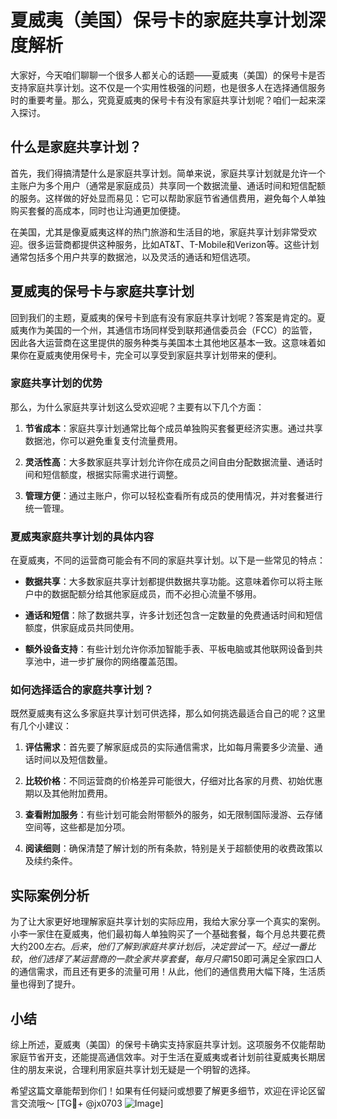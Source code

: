 # 夏威夷（美国）保号卡的家庭共享计划深度解析

大家好，今天咱们聊聊一个很多人都关心的话题——夏威夷（美国）的保号卡是否支持家庭共享计划。这不仅是一个实用性极强的问题，也是很多人在选择通信服务时的重要考量。那么，究竟夏威夷的保号卡有没有家庭共享计划呢？咱们一起来深入探讨。

## 什么是家庭共享计划？

首先，我们得搞清楚什么是家庭共享计划。简单来说，家庭共享计划就是允许一个主账户为多个用户（通常是家庭成员）共享同一个数据流量、通话时间和短信配额的服务。这样做的好处显而易见：它可以帮助家庭节省通信费用，避免每个人单独购买套餐的高成本，同时也让沟通更加便捷。

在美国，尤其是像夏威夷这样的热门旅游和生活目的地，家庭共享计划非常受欢迎。很多运营商都提供这种服务，比如AT&T、T-Mobile和Verizon等。这些计划通常包括多个用户共享的数据池，以及灵活的通话和短信选项。

## 夏威夷的保号卡与家庭共享计划

回到我们的主题，夏威夷的保号卡到底有没有家庭共享计划呢？答案是肯定的。夏威夷作为美国的一个州，其通信市场同样受到联邦通信委员会（FCC）的监管，因此各大运营商在这里提供的服务种类与美国本土其他地区基本一致。这意味着如果你在夏威夷使用保号卡，完全可以享受到家庭共享计划带来的便利。

### 家庭共享计划的优势

那么，为什么家庭共享计划这么受欢迎呢？主要有以下几个方面：

1. **节省成本**：家庭共享计划通常比每个成员单独购买套餐更经济实惠。通过共享数据池，你可以避免重复支付流量费用。
   
2. **灵活性高**：大多数家庭共享计划允许你在成员之间自由分配数据流量、通话时间和短信额度，根据实际需求进行调整。

3. **管理方便**：通过主账户，你可以轻松查看所有成员的使用情况，并对套餐进行统一管理。

### 夏威夷家庭共享计划的具体内容

在夏威夷，不同的运营商可能会有不同的家庭共享计划。以下是一些常见的特点：

- **数据共享**：大多数家庭共享计划都提供数据共享功能。这意味着你可以将主账户中的数据配额分给其他家庭成员，而不必担心流量不够用。
  
- **通话和短信**：除了数据共享，许多计划还包含一定数量的免费通话时间和短信额度，供家庭成员共同使用。

- **额外设备支持**：有些计划允许你添加智能手表、平板电脑或其他联网设备到共享池中，进一步扩展你的网络覆盖范围。

### 如何选择适合的家庭共享计划？

既然夏威夷有这么多家庭共享计划可供选择，那么如何挑选最适合自己的呢？这里有几个小建议：

1. **评估需求**：首先要了解家庭成员的实际通信需求，比如每月需要多少流量、通话时间以及短信数量。

2. **比较价格**：不同运营商的价格差异可能很大，仔细对比各家的月费、初始优惠期以及其他附加费用。

3. **查看附加服务**：有些计划可能会附带额外的服务，如无限制国际漫游、云存储空间等，这些都是加分项。

4. **阅读细则**：确保清楚了解计划的所有条款，特别是关于超额使用的收费政策以及续约条件。

## 实际案例分析

为了让大家更好地理解家庭共享计划的实际应用，我给大家分享一个真实的案例。小李一家住在夏威夷，他们最初每人单独购买了一个基础套餐，每个月总共要花费大约$200左右。后来，他们了解到家庭共享计划后，决定尝试一下。经过一番比较，他们选择了某运营商的一款全家共享套餐，每月只需$150即可满足全家四口人的通信需求，而且还有更多的流量可用！从此，他们的通信费用大幅下降，生活质量也得到了提升。

## 小结

综上所述，夏威夷（美国）的保号卡确实支持家庭共享计划。这项服务不仅能帮助家庭节省开支，还能提高通信效率。对于生活在夏威夷或者计划前往夏威夷长期居住的朋友来说，合理利用家庭共享计划无疑是一个明智的选择。

希望这篇文章能帮到你们！如果有任何疑问或想要了解更多细节，欢迎在评论区留言交流哦～ [TG💪+ @jx0703 ![Image](https://github.com/user-attachments/assets/dbca1d08-cadb-493c-b0ec-ad6f7a83f270)]